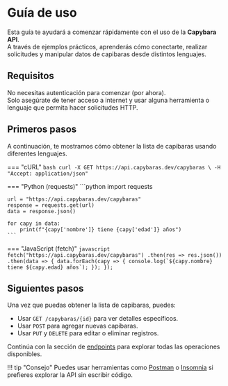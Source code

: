 # Guía de uso

Esta guía te ayudará a comenzar rápidamente con el uso de la **Capybara API**.  
A través de ejemplos prácticos, aprenderás cómo conectarte, realizar solicitudes y manipular datos de capibaras desde distintos lenguajes.

## Requisitos

No necesitas autenticación para comenzar (por ahora).  
Solo asegúrate de tener acceso a internet y usar alguna herramienta o lenguaje que permita hacer solicitudes HTTP.

## Primeros pasos

A continuación, te mostramos cómo obtener la lista de capibaras usando diferentes lenguajes.

=== "cURL"
    ```bash
    curl -X GET https://api.capybaras.dev/capybaras \
      -H "Accept: application/json"
    ```

=== "Python (requests)"
    ```python
    import requests

    url = "https://api.capybaras.dev/capybaras"
    response = requests.get(url)
    data = response.json()

    for capy in data:
        print(f"{capy['nombre']} tiene {capy['edad']} años")
    ```

=== "JavaScript (fetch)"
    ```javascript
    fetch("https://api.capybaras.dev/capybaras")
      .then(res => res.json())
      .then(data => {
        data.forEach(capy => {
          console.log(`${capy.nombre} tiene ${capy.edad} años`);
        });
      });
    ```

## Siguientes pasos

Una vez que puedas obtener la lista de capibaras, puedes:

- Usar `GET /capybaras/{id}` para ver detalles específicos.
- Usar `POST` para agregar nuevas capibaras.
- Usar `PUT` y `DELETE` para editar o eliminar registros.

Continúa con la sección de [endpoints](./endpoints.md) para explorar todas las operaciones disponibles.

!!! tip "Consejo"
    Puedes usar herramientas como [Postman](https://www.postman.com/) o [Insomnia](https://insomnia.rest/) si prefieres explorar la API sin escribir código.

